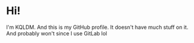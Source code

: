 # Hi!

I'm KQLDM. And this is my GitHub profile.
It doesn't have much stuff on it. And probably won't since I use GitLab lol
